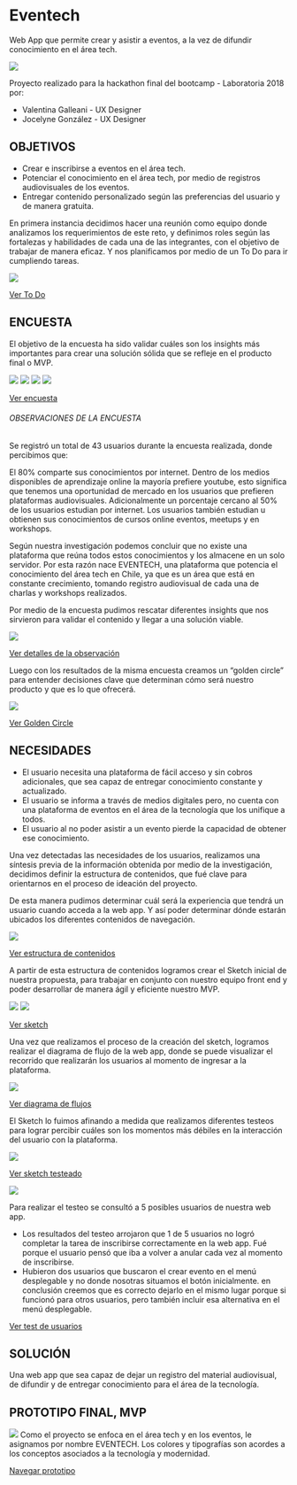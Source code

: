 # Eventech
Web App que permite crear y asistir a eventos, a la vez de difundir conocimiento en el área tech.

![](https://i.imgur.com/hj9ySYl.jpg)

Proyecto realizado para la hackathon final del bootcamp - Laboratoria 2018 por:

- Valentina Galleani - UX Designer
- Jocelyne González - UX Designer

## OBJETIVOS

- Crear e inscribirse a eventos en el área tech.
- Potenciar el conocimiento en el área tech, por medio de registros audiovisuales de los eventos.
- Entregar contenido personalizado según las preferencias del usuario y de manera gratuita.

En primera instancia decidimos hacer una reunión como equipo donde analizamos los requerimientos de este reto, y definimos roles según las fortalezas y habilidades de cada una de las integrantes, con el objetivo de trabajar de manera eficaz. Y nos planificamos por medio de un To Do para ir cumpliendo tareas.

![](https://i.imgur.com/QCswE1P.png)

[Ver To Do](https://drive.google.com/drive/folders/1dp8nrbvlGT4k7xtkvs2wPAOuiylngAB6)

## ENCUESTA

El objetivo de la encuesta ha sido validar cuáles son los insights más importantes para crear una solución sólida que se refleje en el producto final o MVP.

![](https://i.imgur.com/Ckrjt3r.png)
![](https://i.imgur.com/91jYWYh.png)
![](https://i.imgur.com/RsL5KW0.png)
![](https://i.imgur.com/iUY9W7H.png)

[Ver encuesta](https://docs.google.com/forms/d/e/1FAIpQLSdPVBScWy6kLkMwVStGRJlw81bfA9penP1anPO3_RoY8OBY-Q/viewform)

###### OBSERVACIONES DE LA ENCUESTA

Se registró un total de 43 usuarios durante la encuesta realizada, donde percibimos que:

El 80% comparte sus conocimientos por internet. Dentro de los medios disponibles de aprendizaje online la mayoría prefiere youtube, esto significa que tenemos una oportunidad de mercado en los usuarios que prefieren plataformas audiovisuales. Adicionalmente un porcentaje cercano al 50% de los usuarios estudian por internet. Los usuarios también estudian u obtienen sus conocimientos de cursos online eventos, meetups y en workshops.

Según nuestra investigación podemos concluir que no existe una plataforma que reúna todos estos conocimientos y los almacene en un solo servidor. Por esta razón nace EVENTECH, una plataforma que potencia el conocimiento del área tech en Chile, ya que es un área que está en constante crecimiento, tomando registro audiovisual de cada una de charlas y workshops realizados.

Por medio de la encuesta pudimos rescatar diferentes insights que nos sirvieron para validar el contenido y llegar a una solución viable.

![](https://i.imgur.com/yD8wA49.png)

[Ver detalles de la observación](https://drive.google.com/drive/folders/1EPtY8ChBzrmb-oDiI3mBrPGhN9MJI8Dy)

Luego con los resultados de la misma encuesta creamos un “golden circle” para entender decisiones clave que determinan cómo será nuestro producto y que es lo que ofrecerá.

![](https://i.imgur.com/WRcd2Fq.png)

[Ver Golden Circle](https://drive.google.com/drive/folders/16-W6pZEuAysAvC8AswNgUrIZxs-MvkoG)

## NECESIDADES

- El usuario necesita una plataforma de fácil acceso y sin cobros adicionales, que sea capaz de entregar conocimiento constante y actualizado.
- El usuario se informa a través de medios digitales pero, no cuenta con una plataforma de eventos en el área de la tecnología que los unifique a todos.
- El usuario al no poder asistir a un evento pierde la capacidad de obtener ese conocimiento.

Una vez detectadas las necesidades de los usuarios, realizamos una síntesis previa de la información obtenida por medio de la investigación, decidimos definir la estructura de contenidos, que fué clave para orientarnos en el proceso de ideación del proyecto.

De esta manera pudimos determinar cuál será la experiencia que tendrá un usuario cuando acceda a la web app. Y así poder determinar dónde estarán ubicados los diferentes contenidos de navegación.

![](https://i.imgur.com/tszyaoF.png)

[Ver estructura de contenidos](https://docs.google.com/drawings/d/1seEvzAS_f_bVli9rqNwTQI6kCNffvYRDEZ7PD6my73c/edit)

A partir de esta estructura de contenidos logramos crear el Sketch inicial de nuestra propuesta, para trabajar en conjunto con nuestro equipo front end y poder desarrollar de manera ágil y eficiente nuestro MVP.

![](https://i.imgur.com/FEuFFVY.png)
![](https://i.imgur.com/QomvYk5.png)

[Ver sketch](https://drive.google.com/drive/folders/1uHs2YAc-mBzoDG7TfKZOOr2BhbYRY9Bm)

Una vez que realizamos el proceso de la creación del sketch, logramos realizar el diagrama de flujo de la web app, donde se puede visualizar el recorrido que realizarán los usuarios al momento de ingresar a la plataforma.

![](https://i.imgur.com/BQfW6E3.png)

[Ver diagrama de flujos](https://drive.google.com/drive/folders/16kiPQUgqybKhL-bl8I7DfLekgMR6YHCf)

El Sketch lo fuimos afinando a medida que realizamos diferentes testeos para lograr percibir cuáles son los momentos más débiles en la interacción del usuario con la plataforma.

![](https://i.imgur.com/9f2Z5R9.png)

[Ver sketch testeado](https://marvelapp.com/64bcg0b/screen/40119973)

![](https://i.imgur.com/RpztHlT.png)

Para realizar el testeo se consultó a 5 posibles usuarios de nuestra web app.

- Los resultados del testeo arrojaron que 1 de 5 usuarios no logró completar la tarea de inscribirse correctamente en la web app. Fué porque el usuario pensó que iba a volver a anular cada vez al momento de inscribirse.
- Hubieron dos usuarios que buscaron el crear evento en el menú desplegable y no donde nosotras situamos el botón inicialmente. en conclusión creemos que es correcto dejarlo en el mismo lugar porque si funcionó para otros usuarios, pero también incluir esa alternativa en el menú desplegable.

[Ver test de usuarios](https://drive.google.com/drive/folders/1_de0O1NBzbmBM9Zj01uhS7LuN6Tu6yqR)

## SOLUCIÓN 
Una web app que sea capaz de dejar un registro del material audiovisual, de difundir y de entregar conocimiento para el área de la tecnología.

## PROTOTIPO FINAL, MVP 

![](https://i.imgur.com/bbJGgu8.png)
Como el proyecto se enfoca en el área tech y en los eventos, le asignamos por nombre EVENTECH. Los colores y tipografías son acordes a los conceptos asociados a la tecnología y modernidad.

[Navegar prototipo](https://marvelapp.com/14hc4b76/screen/40075023)





